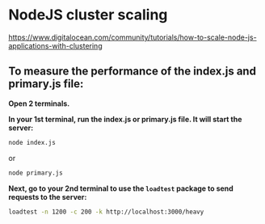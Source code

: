# NodeJS cluster scaling

https://www.digitalocean.com/community/tutorials/how-to-scale-node-js-applications-with-clustering

## To measure the performance of the index.js and primary.js file:

**Open 2 terminals.**

**In your 1st terminal, run the index.js or primary.js file. It will start the server:**

```sh
node index.js
```
or
```sh
node primary.js
```

**Next, go to your 2nd terminal to use the `loadtest` package to send requests to the server:**

```sh
loadtest -n 1200 -c 200 -k http://localhost:3000/heavy
```
